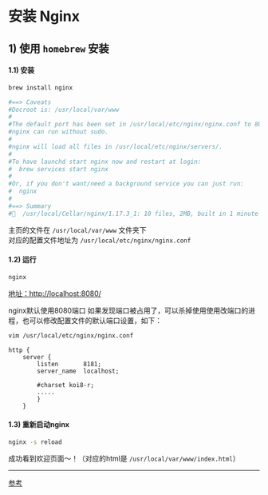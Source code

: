 # 安装 Nginx


## 1) 使用 `homebrew` 安装

#### 1.1) 安装
```bash
brew install nginx

#==> Caveats
#Docroot is: /usr/local/var/www
#
#The default port has been set in /usr/local/etc/nginx/nginx.conf to 8080 so that
#nginx can run without sudo.
#
#nginx will load all files in /usr/local/etc/nginx/servers/.
#
#To have launchd start nginx now and restart at login:
#  brew services start nginx
#
#Or, if you don't want/need a background service you can just run:
#  nginx
#
#==> Summary
#🍺  /usr/local/Cellar/nginx/1.17.3_1: 10 files, 2MB, built in 1 minute 56 seconds
```

主页的文件在 `/usr/local/var/www` 文件夹下      
对应的配置文件地址为 `/usr/local/etc/nginx/nginx.conf`      

#### 1.2) 运行   
```bash
nginx
```

[地址：http://localhost:8080/](http://localhost:8080/)

nginx默认使用8080端口 如果发现端口被占用了，可以杀掉使用使用改端口的进程，也可以修改配置文件的默认端口设置，如下：

```bash
vim /usr/local/etc/nginx/nginx.conf
```

```
http {
    server {
        listen       8181;
        server_name  localhost;  

        #charset koi8-r;
        .....
        }
    }
```

#### 1.3) 重新启动nginx

```bash
nginx -s reload
```

成功看到欢迎页面～！（对应的html是 `/usr/local/var/www/index.html`）


---

[参考](https://segmentfault.com/a/1190000016020328)